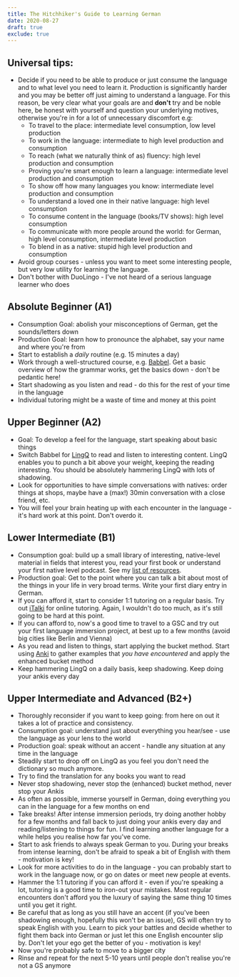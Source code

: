 ```yaml
---
title: The Hitchhiker's Guide to Learning German 
date: 2020-08-27
draft: true
exclude: true
---
```


## Universal tips:
* Decide if you need to be able to produce or just consume the language and to what level you need to learn it. Production is significantly harder and you may be better off just aiming to understand a language. For this reason, be very clear what your goals are and **don't** try and be noble here, be honest with yourself and question your underlying motives, otherwise you're in for a lot of unnecessary discomfort e.g:
  * To travel to the place: intermediate level consumption, low level production
  * To work in the language: intermediate to high level production and consumption
  * To reach (what we naturally think of as) fluency: high level production and consumption
  * Proving you're smart enough to learn a language: intermediate level production and consumption
  * To show off how many languages you know: intermediate level production and consumption
  * To understand a loved one in their native language: high level consumption
  * To consume content in the language (books/TV shows): high level consumption
  * To communicate with more people around the world: for German, high level consumption, intermediate level production
  * To blend in as a native: stupid high level production and consumption
* Avoid group courses - unless you want to meet some interesting people, but very low utility for learning the language.
* Don't bother with DuoLingo - I've not heard of a serious language learner who does

## Absolute Beginner (A1)
* Consumption Goal: abolish your misconceptions of German, get the sounds/letters down
* Production Goal: learn how to pronounce the alphabet, say your name and where you're from
* Start to establish a *daily* routine (e.g. 15 minutes a day)
* Work through a well-structured course, e.g. [Babbel](www.babbel.com). Get a basic overview of how the grammar works, get the basics down - don't be pedantic here!
* Start shadowing as you listen and read - do this for the rest of your time in the language
* Individual tutoring might be a waste of time and money at this point

## Upper Beginner (A2)
* Goal: To develop a feel for the language, start speaking about basic things
* Switch Babbel for [LingQ](https://www.lingq.com/en/) to read and listen to interesting content. LingQ enables you to punch a bit above your weight, keeping the reading interesting. You should be absolutely hammering LingQ with lots of shadowing.
* Look for opportunities to have simple conversations with natives: order things at shops, maybe have a (max!) 30min conversation with a close friend, etc.
* You will feel your brain heating up with each encounter in the language - it's hard work at this point. Don't overdo it.

## Lower Intermediate (B1)
* Consumption goal: build up a small library of interesting, native-level material in fields that interest you, read your first book or understand your first native level podcast. See my [list of resources](TODO).
* Production goal: Get to the point where you can talk a bit about most of the things in your life in very broad terms. Write your first diary entry in German.
* If you can afford it, start to consider 1:1 tutoring on a regular basis. Try out [iTalki](https://www.italki.com/dashboard) for online tutoring. Again, I wouldn't do too much, as it's still going to be hard at this point.
* If you can afford to, now's a good time to travel to a GSC and try out your first language immersion project, at best up to a few months (avoid big cities like Berlin and Vienna)
* As you read and listen to things, start applying the bucket method. Start using [Anki](https://apps.ankiweb.net/) to gather examples that *you have encountered* and apply the enhanced bucket method
* Keep hammering LingQ on a daily basis, keep shadowing. Keep doing your ankis every day

## Upper Intermediate and Advanced (B2+)
* Thoroughly reconsider if you want to keep going: from here on out it takes a lot of practice and consistency.
* Consumption goal: understand just about everything you hear/see - use the language as your lens to the world
* Production goal: speak without an accent - handle any situation at any time in the language
* Steadily start to drop off on LingQ as you feel you don't need the dictionary so much anymore.
* Try to find the translation for any books you want to read
* Never stop shadowing, never stop the (enhanced) bucket method, never stop your Ankis
* As often as possible, immerse yourself in German, doing everything you can in the language for a few months on end
* Take breaks! After intense immersion periods, try doing another hobby for a few months and fall back to just doing your ankis every day and reading/listening to things for fun. I find learning another language for a while helps you realise how far you've come.
* Start to ask friends to always speak German to you. During your breaks from intense learning, don't be afraid to speak a bit of English with them - motivation is key!
* Look for more activities to do in the language - you can probably start to work in the language now, or go on dates or meet new people at events.
* Hammer the 1:1 tutoring if you can afford it - even if you're speaking a lot, tutoring is a good time to iron-out your mistakes. Most regular encounters don't afford you the luxury of saying the same thing 10 times until you get it right.
* Be careful that as long as you still have an accent (if you've been shadowing enough, hopefully this won't be an issue), GS will often try to speak English with you. Learn to pick your battles and decide whether to fight them back into German or just let this one English encounter slip by. Don't let your ego get the better of you - motivation is key!
* Now you're probably safe to move to a bigger city
* Rinse and repeat for the next 5-10 years until people don't realise you're not a GS anymore

